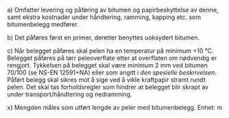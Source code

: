 a) Omfatter levering og påføring av bitumen og papirbeskyttelse av denne, samt ekstra kostnader under håndtering, ramming, kapping etc. som bitumenbelegg medfører.

b) Det påføres først en primer, deretter benyttes uoksydert bitumen.

c) Når belegget påføres skal pelen ha en temperatur på minimum +10 °C. Belegget påføres på tørr peleoverflate etter at overflaten om nødvendig er rengjort.
Tykkelsen på belegget skal være minimum 2 mm ved bitumen 70/100 (se NS-EN 12591+NA) eller som angitt i *den spesielle beskrivelsen*.
Påført belegg skal sikres mot å sige ved å vikle kraftpapir stramt rundt pelen. Det skal tas forholdsregler som hindrer at belegget blir skrapt av under transport/håndtering og nedramming.

x) Mengden måles som utført lengde av peler med bitumenbelegg. Enhet: m

